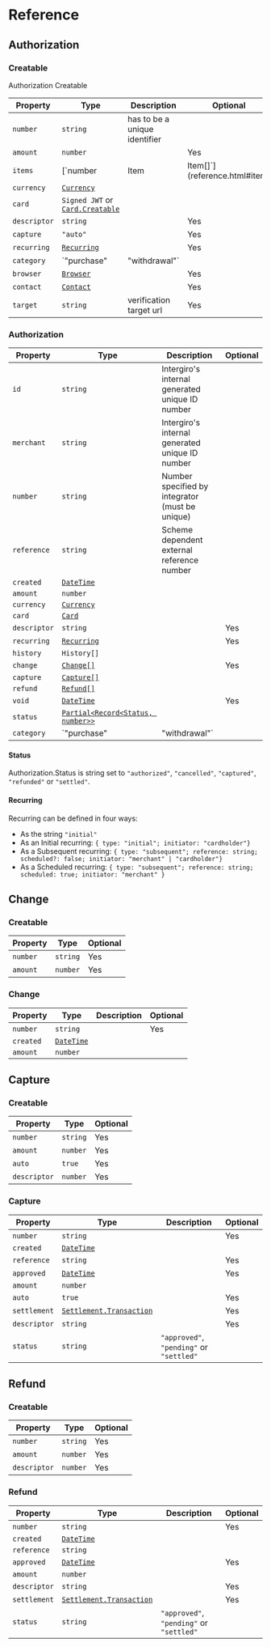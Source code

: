 # Reference
## Authorization

### Creatable

Authorization Creatable

| Property     | Type                                                           | Description                   | Optional |
|--------------|----------------------------------------------------------------|-------------------------------|----------|
| `number`     | `string`                                                       | has to be a unique identifier |          |
| `amount`     | `number`                                                       |                               | Yes      |
| `items`      | [`number | Item | Item[]`](reference.html#item)                |                               | Yes      |
| `currency`   | [`Currency`](../common/reference.html#currency)                |                               |          |
| `card`       | `Signed JWT` or [`Card.Creatable`](../card-api/reference.html) |                               |          |
| `descriptor` | `string`                                                       |                               | Yes      |
| `capture`    | `"auto"`                                                       |                               | Yes      |
| `recurring`  | [`Recurring`](./reference.html#recurring)                      |                               | Yes      |
| `category`   | `"purchase" | "withdrawal"`                                    |                               | Yes      |
| `browser`    | [`Browser`](../common/reference.html#browser)                  |                               | Yes      |
| `contact`    | [`Contact`](../common/reference.html#contact)                  |                               | Yes      |
| `target`     | `string`                                                       | verification target url       | Yes      |

### Authorization

| Property     | Type                                                         | Description                                     | Optional |
|--------------|--------------------------------------------------------------|-------------------------------------------------|----------|
| `id`         | `string`                                                     | Intergiro's internal generated unique ID number |          |
| `merchant`   | `string`                                                     | Intergiro's internal generated unique ID number |          |
| `number`     | `string`                                                     | Number specified by integrator (must be unique) |          |
| `reference`  | `string`                                                     | Scheme dependent external reference number      |          |
| `created`    | [`DateTime`](../common/reference.html#datetime)              |                                                 |          |
| `amount`     | `number`                                                     |                                                 |          |
| `currency`   | [`Currency`](../common/reference.html#currency)              |                                                 |          |
| `card`       | [`Card`](../card-api/reference.html#card)                    |                                                 |          |
| `descriptor` | `string`                                                     |                                                 | Yes      |
| `recurring`  | [`Recurring`](reference.html#recurring)                      |                                                 | Yes      |
| `history`    | `History[]`                                                  |                                                 |          |
| `change`     | [`Change[]`](./reference.html#change)                        |                                                 | Yes      |
| `capture`    | [`Capture[]`](./reference.html#capture)                      |                                                 |          |
| `refund`     | [`Refund[]`](./reference.html#refund)                        |                                                 |          |
| `void`       | [`DateTime`](../common/reference.html#datetime)              |                                                 | Yes      |
| `status`     | [`Partial<Record<Status, number>>`](./reference.html#status) |                                                 |          |
| `category`   | `"purchase" | "withdrawal"`                                  |                                                 | Yes      |

#### Status
Authorization.Status is string set to `"authorized"`, `"cancelled"`, `"captured"`, `"refunded"` or `"settled"`.

#### Recurring
Recurring can be defined in four ways: 
 - As the string `"initial"`
 - As an Initial recurring: `{ type: "initial"; initiator: "cardholder"}`
 - As a Subsequent recurring: `{ type: "subsequent"; reference: string; scheduled?: false; initiator: "merchant" | "cardholder"}`
 - As a Scheduled recurring: `{ type: "subsequent"; reference: string; scheduled: true; initiator: "merchant" }`
 
 ## Change
### Creatable

| Property | Type     | Optional |
|----------|----------|----------|
| `number` | `string` | Yes      |
| `amount` | `number` | Yes      |

### Change

| Property  | Type                                            | Description | Optional |
|-----------|-------------------------------------------------|-------------|----------|
| `number`  | `string`                                        |             | Yes      |
| `created` | [`DateTime`](../common/reference.html#datetime) |             |          |
| `amount`  | `number`                                        |             |          |




## Capture
### Creatable

| Property     | Type     | Optional |
|--------------|----------|----------|
| `number`     | `string` | Yes      |
| `amount`     | `number` | Yes      |
| `auto`       | `true`   | Yes      |
| `descriptor` | `number` | Yes      |

### Capture

| Property     | Type                                                                            | Description                              | Optional |
|--------------|---------------------------------------------------------------------------------|------------------------------------------|----------|
| `number`     | `string`                                                                        |                                          | Yes      |
| `created`    | [`DateTime`](../common/reference.html#datetime)                                 |                                          |          |
| `reference`  | `string`                                                                        |                                          | Yes      |
| `approved`   | [`DateTime`](../common/reference.html#datetime)                                 |                                          | Yes      |
| `amount`     | `number`                                                                        |                                          |          |
| `auto`       | `true`                                                                          |                                          | Yes      |
| `settlement` | [`Settlement.Transaction`](../settlement/reference.html#settlement-transaction) |                                          | Yes      |
| `descriptor` | `string`                                                                        |                                          | Yes      |
| `status`     | `string`                                                                        | `"approved"`, `"pending"` or `"settled"` |          |


## Refund
### Creatable

| Property     | Type     | Optional |
|--------------|----------|----------|
| `number`     | `string` | Yes      |
| `amount`     | `number` | Yes      |
| `descriptor` | `number` | Yes      |


### Refund

| Property     | Type                                                                            | Description                              | Optional |
|--------------|---------------------------------------------------------------------------------|------------------------------------------|----------|
| `number`     | `string`                                                                        |                                          | Yes      |
| `created`    | [`DateTime`](../common/reference.html#datetime)                                 |                                          |          |
| `reference`  | `string`                                                                        |                                          |          |
| `approved`   | [`DateTime`](../common/reference.html#datetime)                                 |                                          | Yes      |
| `amount`     | `number`                                                                        |                                          |          |
| `descriptor` | `string`                                                                        |                                          | Yes      |
| `settlement` | [`Settlement.Transaction`](../settlement/reference.html#settlement-transaction) |                                          | Yes      |
| `status`     | `string`                                                                        | `"approved"`, `"pending"` or `"settled"` |          |
